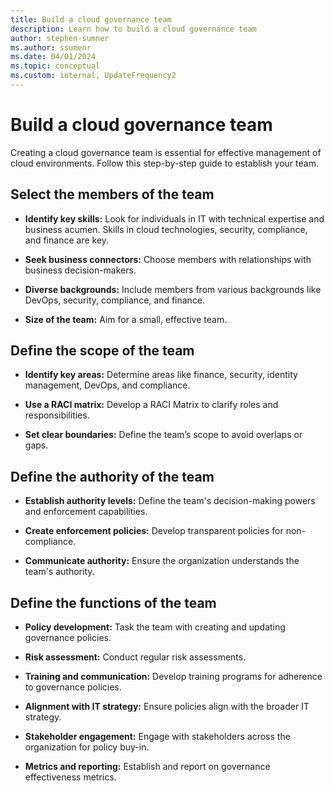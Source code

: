 ```yaml
---
title: Build a cloud governance team
description: Learn how to build a cloud governance team
author: stephen-sumner
ms.author: ssumenr
ms.date: 04/01/2024
ms.topic: conceptual
ms.custom: internal, UpdateFrequency2
---
```


# Build a cloud governance team

Creating a cloud governance team is essential for effective management of cloud environments. Follow this step-by-step guide to establish your team.

## Select the members of the team

- **Identify key skills:** Look for individuals in IT with technical expertise and business acumen. Skills in cloud technologies, security, compliance, and finance are key.
  
- **Seek business connectors:** Choose members with relationships with business decision-makers.
  
- **Diverse backgrounds:** Include members from various backgrounds like DevOps, security, compliance, and finance.
  
- **Size of the team:** Aim for a small, effective team.

## Define the scope of the team

- **Identify key areas:** Determine areas like finance, security, identity management, DevOps, and compliance.
  
- **Use a RACI matrix:** Develop a RACI Matrix to clarify roles and responsibilities.
  
- **Set clear boundaries:** Define the team’s scope to avoid overlaps or gaps.

## Define the authority of the team

- **Establish authority levels:** Define the team's decision-making powers and enforcement capabilities.
  
- **Create enforcement policies:** Develop transparent policies for non-compliance.
  
- **Communicate authority:** Ensure the organization understands the team's authority.

## Define the functions of the team

- **Policy development:** Task the team with creating and updating governance policies.
  
- **Risk assessment:** Conduct regular risk assessments.
  
- **Training and communication:** Develop training programs for adherence to governance policies.
  
- **Alignment with IT strategy:** Ensure policies align with the broader IT strategy.
  
- **Stakeholder engagement:** Engage with stakeholders across the organization for policy buy-in.
  
- **Metrics and reporting:** Establish and report on governance effectiveness metrics.
